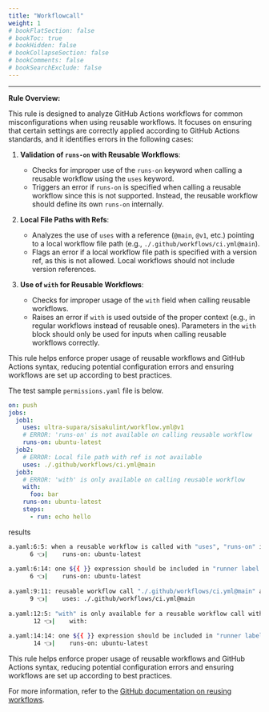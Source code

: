 ```yaml
---
title: "Workflowcall"
weight: 1
# bookFlatSection: false
# bookToc: true
# bookHidden: false
# bookCollapseSection: false
# bookComments: false
# bookSearchExclude: false
---
```


---

**Rule Overview:**

This rule is designed to analyze GitHub Actions workflows for common misconfigurations when using reusable workflows. It focuses on ensuring that certain settings are correctly applied according to GitHub Actions standards, and it identifies errors in the following cases:

1. **Validation of `runs-on` with Reusable Workflows**:
   - Checks for improper use of the `runs-on` keyword when calling a reusable workflow using the `uses` keyword.
   - Triggers an error if `runs-on` is specified when calling a reusable workflow since this is not supported. Instead, the reusable workflow should define its own `runs-on` internally.

2. **Local File Paths with Refs**:
   - Analyzes the use of `uses` with a reference (`@main`, `@v1`, etc.) pointing to a local workflow file path (e.g., `./.github/workflows/ci.yml@main`).
   - Flags an error if a local workflow file path is specified with a version ref, as this is not allowed. Local workflows should not include version references.

3. **Use of `with` for Reusable Workflows**:
   - Checks for improper usage of the `with` field when calling reusable workflows.
   - Raises an error if `with` is used outside of the proper context (e.g., in regular workflows instead of reusable ones). Parameters in the `with` block should only be used for inputs when calling reusable workflows correctly.

This rule helps enforce proper usage of reusable workflows and GitHub Actions syntax, reducing potential configuration errors and ensuring workflows are set up according to best practices.

The test sample `permissions.yaml` file is below.

```yaml
on: push
jobs:
  job1:
    uses: ultra-supara/sisakulint/workflow.yml@v1
    # ERROR: 'runs-on' is not available on calling reusable workflow
    runs-on: ubuntu-latest
  job2:
    # ERROR: Local file path with ref is not available
    uses: ./.github/workflows/ci.yml@main
  job3:
    # ERROR: 'with' is only available on calling reusable workflow
    with:
      foo: bar
    runs-on: ubuntu-latest
    steps:
      - run: echo hello
```

results

```bash
a.yaml:6:5: when a reusable workflow is called with "uses", "runs-on" is not available. only following keys are allowed: "name", "uses", "with", "secrets", "needs", "if", and "permissions" in job "job1" [syntax]
      6 👈|    runs-on: ubuntu-latest
          
a.yaml:6:14: one ${{ }} expression should be included in "runner label at \"runs-on\" section" value but got 0 expressions [expression]
      6 👈|    runs-on: ubuntu-latest
                   
a.yaml:9:11: reusable workflow call "./.github/workflows/ci.yml@main" at uses is not following the format "owner/repo/path/to/workflow.yml@ref" nor "./path/to/workflow.yml". please visit to https://docs.github.com/en/actions/learn-github-actions/reusing-workflows for more details [workflow-call]
      9 👈|    uses: ./.github/workflows/ci.yml@main
                
a.yaml:12:5: "with" is only available for a reusable workflow call with "uses" but "uses" is not found in job "job3" [syntax]
       12 👈|    with:
           
a.yaml:14:14: one ${{ }} expression should be included in "runner label at \"runs-on\" section" value but got 0 expressions [expression]
       14 👈|    runs-on: ubuntu-latest
```

This rule helps enforce proper usage of reusable workflows and GitHub Actions syntax, reducing potential configuration errors and ensuring workflows are set up according to best practices.

For more information, refer to the [GitHub documentation on reusing workflows](https://docs.github.com/en/actions/sharing-automations/reusing-workflows).